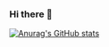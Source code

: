 ### Hi there 👋

[![Anurag's GitHub stats](https://github-readme-stats.vercel.app/api?username=icuxika&show_icons=true)](https://github.com/anuraghazra/github-readme-stats)

<!--
**icuxika/icuxika** is a ✨ _special_ ✨ repository because its `README.md` (this file) appears on your GitHub profile.

Here are some ideas to get you started:

- 🔭 I’m currently working on ...
- 🌱 I’m currently learning ...
- 👯 I’m looking to collaborate on ...
- 🤔 I’m looking for help with ...
- 💬 Ask me about ...
- 📫 How to reach me: ...
- 😄 Pronouns: ...
- ⚡ Fun fact: ...
-->
